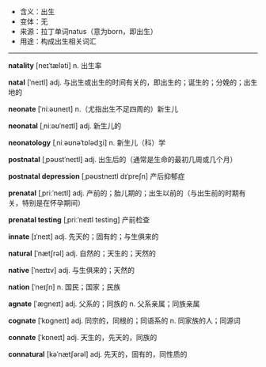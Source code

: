 - <span class="definition">含义：出生</span>
- <span class="definition">变体：无</span>
- <span class="definition">来源：拉丁单词natus（意为born，即出生）</span>
- <span class="definition">用途：构成出生相关词汇</span>


---


<span class="vocabulary">**natality**</span> [neɪˈtæləti] n. 出生率

<span class="vocabulary">**natal**</span> [ˈneɪtl] adj. 与出生或出生的时间有关的，即出生的；诞生的；分娩的；出生地的

<span class="vocabulary">**neonate**</span> [ˈniːəʊneɪt] n.（尤指出生不足四周的）新生儿

<span class="vocabulary">**neonatal**</span> [ˌniːəʊˈneɪtl] adj. 新生儿的

<span class="vocabulary">**neonatology**</span> [ˌniːəʊnəˈtɒlədʒi] n. 新生儿（科）学

<span class="vocabulary">**postnatal**</span> [ˌpəʊstˈneɪtl] adj. 出生后的（通常是生命的最初几周或几个月）

<span class="vocabulary">**postnatal depression**</span> [ˌpəʊstneɪtl dɪˈpreʃn] 产后抑郁症

<span class="vocabulary">**prenatal**</span> [ˌpriːˈneɪtl] adj. 产前的；胎儿期的；出生以前的（与出生前的时期有关，特别是在怀孕期间）    

<span class="vocabulary">**prenatal testing**</span> [ˌpriːˈneɪtl testing] 产前检查

<span class="vocabulary">**innate**</span> [ɪˈneɪt] adj. 先天的；固有的；与生俱来的

<span class="vocabulary">**natural**</span> [ˈnætʃrəl] adj. 自然的；天生的；天然的

<span class="vocabulary">**native**</span> [ˈneɪtɪv] adj. 与生俱来的；天然的

<span class="vocabulary">**nation**</span> [ˈneɪʃn] n. 国民；国家；民族

<span class="vocabulary">**agnate**</span> [ˈæɡneɪt] adj. 父系的；同族的 n. 父系亲属；同族亲属

<span class="vocabulary">**cognate**</span> [ˈkɒɡneɪt] adj. 同宗的，同根的；同语系的 n. 同家族的人；同源词

<span class="vocabulary">**connate**</span> [ˈkɒneɪt] adj. 天生的，先天的，同族的

<span class="vocabulary">**connatural**</span> [kəˈnætʃərəl] adj. 先天的，固有的，同性质的  
